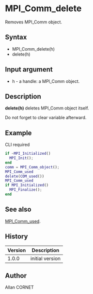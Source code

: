 # MPI_Comm_delete

Removes MPI_Comm object.

## Syntax

- MPI_Comm_delete(h)
- delete(h)

## Input argument

- h - a handle: a MPI_Comm object.

## Description

  <p><b>delete(h)</b> deletes MPI_Comm object itself.</p>
  <p>Do not forget to clear variable afterward.</p>

## Example

CLI required

```matlab
if ~MPI_Initialized()
  MPI_Init();
end
comm = MPI_Comm_object();
MPI_Comm_used
delete(COM_used())
MPI_Comm_used
if MPI_Initialized()
  MPI_Finalize();
end
```

## See also

[MPI_Comm_used](MPI_Comm_used.md).

## History

| Version | Description     |
| ------- | --------------- |
| 1.0.0   | initial version |

## Author

Allan CORNET
